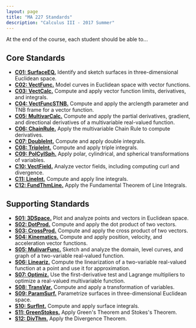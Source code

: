 ```yaml
---
layout: page
title: "MA 227 Standards"
description: "Calculus III - 2017 Summer"
---
```


At the end of the course, each student should be able to...

## Core Standards

- [**C01: SurfaceEQ.**](c01/)
  Identify and sketch surfaces in three-dimensional Euclidean space.
- [**C02: VectFunc.**](c02/)
  Model curves in Euclidean space with vector functions.
- [**C03: VectCalc.**](c03/)
  Compute and apply vector function limits, derivatives, and integrals.
- [**C04: VectFuncSTNB.**](c04/)
  Compute and apply the arclength parameter and TNB frame for a vector
  function.
- [**C05: MultivarCalc.**](c05/)
  Compute and apply the partial derivatives, gradient, and directional
  derivatives of a multivariable real-valued function.
- [**C06: ChainRule.**](c06/)
  Apply the multivariable Chain Rule to compute derivatives.
- [**C07: DoubleInt.**](c07/)
  Compute and apply double integrals.
- [**C08: TripleInt.**](c08/)
  Compute and apply triple integrals.
- [**C09: PolCylSph.**](c09/)
  Apply polar, cylindrical, and spherical transformations of variables.
- [**C10: VectField.**](c10/)
  Analyze vector fields, including computing curl and divergence.
- [**C11: LineInt.**](c11/)
  Compute and apply line integrals.
- [**C12: FundThmLine.**](c12/)
  Apply the Fundamental Theorem of Line Integrals.

## Supporting Standards

- [**S01: 3DSpace.**](s01/) <!-- TODO retitle PtsVects -->
  Plot and analyze points and vectors in Euclidean space.
- [**S02: DotProd.**](s02/)
  Compute and apply the dot product of two vectors.
- [**S03: CrossProd.**](s03/)
  Compute and apply the cross product of two vectors.
- [**S04: Kinematics.**](s04/)
  Compute and apply position, velocity, and acceleration vector functions.
- [**S05: MulivarFunc.**](s05/)
  Sketch and analyze the domain, level curves, and graph of a two-variable
  real-valued function.
- [**S06: Lineariz.**](s06/)
  Compute the linearization of a two-variable real-valued function at a
  point and use it for approximation.
- [**S07: Optimiz.**](s07/)
  Use the first-derivative test and Lagrange multipliers to optimize a
  real-valued multivariable function.
- [**S08: TransVar.**](s08/)
  Compute and apply a transformation of variables.
- [**S09: ParamSurf.**](s09/)
  Parametrize surfaces in three-dimensional Euclidean space.
- [**S10: SurfInt.**](s10/)
  Compute and apply surface integrals.
- [**S11: GreenStokes.**](s11/)
  Apply Green's Theorem and Stokes's Theorem.
- [**S12: DivThm.**](s12/)
  Apply the Divergence Theorem.
